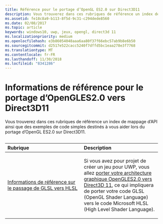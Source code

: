 ```yaml
---
title: Référence pour le portage d’OpenGL ES2.0 sur Direct3D11
description: Vous trouverez dans ces rubriques de référence un index de mappage d’API ainsi que des exemples de code simples destinés à vous aider lors du portage d’OpenGL ES2.0 sur Direct3D11.
ms.assetid: fe18c8a9-b113-8f5d-9c31-c294dede8560
ms.date: 02/08/2017
ms.topic: article
keywords: windows10, uwp, jeux, opengl, direct3d 11
ms.localizationpriority: medium
ms.openlocfilehash: e3b86054048aaa6aa80f37f66ebc57ab9b8e6b50
ms.sourcegitcommit: d2517e522cacc5240f7dffd5bc1eaa278e3f7768
ms.translationtype: MT
ms.contentlocale: fr-FR
ms.lasthandoff: 11/30/2018
ms.locfileid: "8341286"
---
```

# <a name="opengl-es-20-to-direct3d-11-reference"></a>Informations de référence pour le portage d’OpenGLES2.0 vers Direct3D11



Vous trouverez dans ces rubriques de référence un index de mappage d’API ainsi que des exemples de code simples destinés à vous aider lors du portage d’OpenGL ES2.0 sur Direct3D11.
## 
<table>
<colgroup>
<col width="50%" />
<col width="50%" />
</colgroup>
<thead>
<tr class="header">
<th align="left">Rubrique</th>
<th align="left">Description</th>
</tr>
</thead>
<tbody>
<tr class="odd">
<td align="left"><p><a href="glsl-to-hlsl-reference.md">Informations de référence sur le passage de GLSL vers HLSL</a></p></td>
<td align="left"><p>Si vous avez pour projet de créer un jeu pour UWP, vous allez <a href="port-from-opengl-es-2-0-to-directx-11-1.md">porter votre architecture graphique OpenGLES2.0 vers Direct3D 11</a>, ce qui impliquera de porter votre code GLSL (OpenGL Shader Language) vers le code Microsoft HLSL (High Level Shader Language).</p></td>
</tr>
</tbody>
</table>

 

 

 




